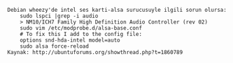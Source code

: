 		


	Debian wheezy'de intel ses karti-alsa surucusuyle ilgili sorun olursa:
		sudo lspci |grep -i audio
		> NM10/ICH7 Family High Definition Audio Controller (rev 02)
		sudo vim /etc/modprobe.d/alsa-base.conf
		# To fix this I add to the config file:
		options snd-hda-intel model=auto
		sudo alsa force-reload 
	Kaynak: http://ubuntuforums.org/showthread.php?t=1860789	
